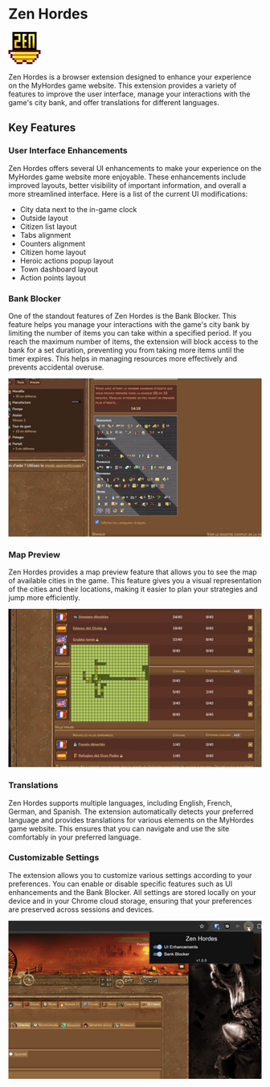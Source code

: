 # Zen Hordes

![Zen Hordes Logo](public/icon-64.png)

Zen Hordes is a browser extension designed to enhance your experience on the MyHordes game website. This extension provides a variety of features to improve the user interface, manage your interactions with the game's city bank, and offer translations for different languages.

## Key Features

### User Interface Enhancements
Zen Hordes offers several UI enhancements to make your experience on the MyHordes game website more enjoyable. These enhancements include improved layouts, better visibility of important information, and overall a more streamlined interface. Here is a list of the current UI modifications:
- City data next to the in-game clock
- Outside layout
- Citizen list layout
- Tabs alignment
- Counters alignment
- Citizen home layout
- Heroic actions popup layout
- Town dashboard layout
- Action points layout

### Bank Blocker
One of the standout features of Zen Hordes is the Bank Blocker. This feature helps you manage your interactions with the game's city bank by limiting the number of items you can take within a specified period. If you reach the maximum number of items, the extension will block access to the bank for a set duration, preventing you from taking more items until the timer expires. This helps in managing resources more effectively and prevents accidental overuse.

![Bank Blocker](.github/media/bank-blocker.jpg)

### Map Preview
Zen Hordes provides a map preview feature that allows you to see the map of available cities in the game. This feature gives you a visual representation of the cities and their locations, making it easier to plan your strategies and jump more efficiently.

![Map Preview](.github/media/map-preview.jpeg)

### Translations
Zen Hordes supports multiple languages, including English, French, German, and Spanish. The extension automatically detects your preferred language and provides translations for various elements on the MyHordes game website. This ensures that you can navigate and use the site comfortably in your preferred language.

### Customizable Settings
The extension allows you to customize various settings according to your preferences. You can enable or disable specific features such as UI enhancements and the Bank Blocker. All settings are stored locally on your device and in your Chrome cloud storage, ensuring that your preferences are preserved across sessions and devices.

![Popup](.github/media/popup.jpg)
